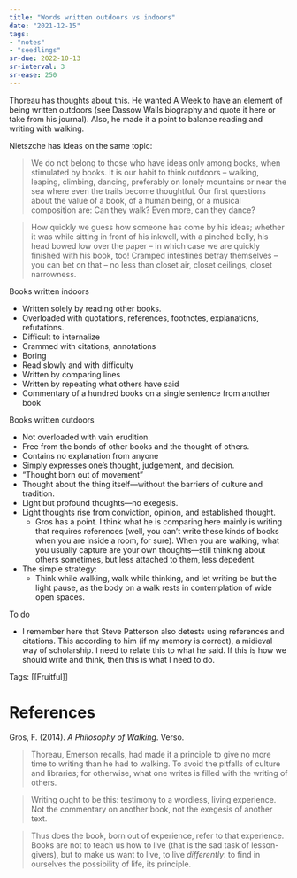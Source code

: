 ```yaml
---
title: "Words written outdoors vs indoors"
date: "2021-12-15"
tags:
- "notes"
- "seedlings"
sr-due: 2022-10-13
sr-interval: 3
sr-ease: 250
---
```


Thoreau has thoughts about this. He wanted A Week to have an element of being written outdoors (see Dassow Walls biography and quote it here or take from his journal). Also, he made it a point to balance reading and writing with walking.

Nietszche has ideas on the same topic:

> We do not belong to those who have ideas only among books, when stimulated by books. It is our habit to think outdoors – walking, leaping, climbing, dancing, preferably on lonely mountains or near the sea where even the trails become thoughtful. Our first questions about the value of a book, of a human being, or a musical composition are: Can they walk? Even more, can they dance?

> How quickly we guess how someone has come by his ideas; whether it was while sitting in front of his inkwell, with a pinched belly, his head bowed low over the paper – in which case we are quickly finished with his book, too! Cramped intestines betray themselves – you can bet on that – no less than closet air, closet ceilings, closet narrowness.

Books written indoors

- Written solely by reading other books.
- Overloaded with quotations, references, footnotes, explanations, refutations.
- Difficult to internalize
- Crammed with citations, annotations
- Boring
- Read slowly and with difficulty
- Written by comparing lines
- Written by repeating what others have said
- Commentary of a hundred books on a single sentence from another book

Books written outdoors

- Not overloaded with vain erudition.
- Free from the bonds of other books and the thought of others.
- Contains no explanation from anyone
- Simply expresses one’s thought, judgement, and decision.
- “Thought born out of movement”
- Thought about the thing itself—without the barriers of culture and tradition.
- Light but profound thoughts—no exegesis.
- Light thoughts rise from conviction, opinion, and established thought.
   - Gros has a point. I think what he is comparing here mainly is writing that requires references (well, you can’t write these kinds of books when you are inside a room, for sure). When you are walking, what you usually capture are your own thoughts—still thinking about others sometimes, but less attached to them, less depedent.
- The simple strategy:
   - Think while walking, walk while thinking, and let writing be but the light pause, as the body on a walk rests in contemplation of wide open spaces.

To do

- I remember here that Steve Patterson also detests using references and citations. This according to him (if my memory is correct), a midieval way of scholarship. I need to relate this to what he said. If this is how we should write and think, then this is what I need to do.

Tags: [[Fruitful]]

# References

Gros, F. (2014). *A Philosophy of Walking*. Verso.

> Thoreau, Emerson recalls, had made it a principle to give no more time to writing than he had to walking. To avoid the pitfalls of culture and libraries; for otherwise, what one writes is filled with the writing of others.

> Writing ought to be this: testimony to a wordless, living experience. Not the commentary on another book, not the exegesis of another text.

> Thus does the book, born out of experience, refer to that experience. Books are not to teach us how to live (that is the sad task of lesson-givers), but to make us want to live, to live *differently*: to find in ourselves the possibility of life, its principle.


